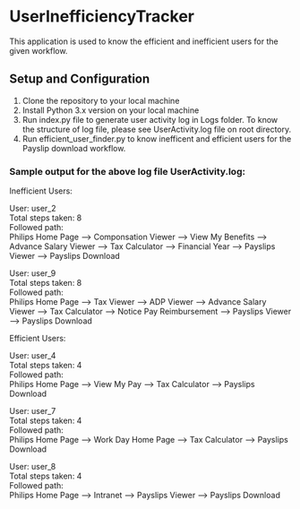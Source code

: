 # UserInefficiencyTracker

This application is used to know the efficient and inefficient users for the given workflow.

## Setup and Configuration

1. Clone the repository to your local machine
2. Install Python 3.x version on your local machine
3. Run index.py file to generate user activity log in Logs folder.
To know the structure of log file, please see UserActivity.log file on root directory.
4. Run efficient_user_finder.py to know inefficent and efficient users for the Payslip download workflow.  

### **Sample output for the above log file UserActivity.log:**

Inefficient Users:  

User: user_2  
Total steps taken: 8  
Followed path:  
Philips Home Page --> Componsation Viewer --> View My Benefits --> Advance Salary Viewer --> Tax Calculator --> Financial Year --> Payslips Viewer --> Payslips Download  

User: user_9  
Total steps taken: 8  
Followed path:  
Philips Home Page --> Tax Viewer --> ADP Viewer --> Advance Salary Viewer --> Tax Calculator --> Notice Pay Reimbursement --> Payslips Viewer --> Payslips Download  

Efficient Users:  

User: user_4  
Total steps taken: 4  
Followed path:  
Philips Home Page --> View My Pay --> Tax Calculator --> Payslips Download  

User: user_7  
Total steps taken: 4  
Followed path:  
Philips Home Page --> Work Day Home Page --> Tax Calculator --> Payslips Download  

User: user_8  
Total steps taken: 4  
Followed path:  
Philips Home Page --> Intranet --> Payslips Viewer --> Payslips Download  
